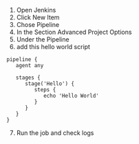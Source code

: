 1. Open Jenkins
2. Click New Item
3. Chose Pipeline
4. In the Section Advanced Project Options
5. Under the Pipeline
6. add this hello world script
```
pipeline {
   agent any

   stages {
      stage('Hello') {
         steps {
            echo 'Hello World'
         }
      }
   }
}

```
7. Run the job and check logs